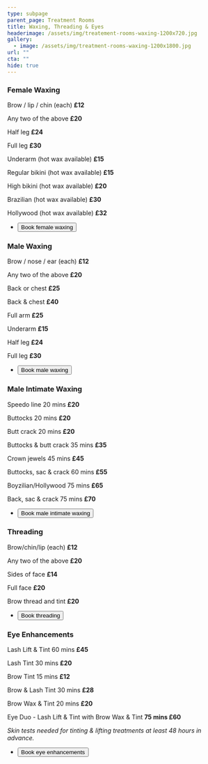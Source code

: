 ```yaml
---
type: subpage
parent_page: Treatment Rooms
title: Waxing, Threading & Eyes
headerimage: /assets/img/treatement-rooms-waxing-1200x720.jpg
gallery:
  - image: /assets/img/treatment-rooms-waxing-1200x1800.jpg
url: ""
cta: ""
hide: true
---
```

### Female Waxing

Brow / lip / chin (each) **£12**

Any two of the above **£20**

Half leg **£24**

Full leg **£30**

Underarm (hot wax available) **£15**

Regular bikini (hot wax available) **£15**

High bikini (hot wax available) **£20**

Brazilian (hot wax available) **£30**

Hollywood (hot wax available) **£32**

* <a href="https://www.fresha.com/a/treatment-rooms-hastings-the-old-rectory-harold-road-uk-cro1x5rw?pId=86052"><button>Book female waxing</button></a>

### Male Waxing

Brow / nose / ear (each)  **£12**

Any two of the above **£20**

Back or chest **£25**

Back & chest **£40**

Full arm **£25**

Underarm **£15**

Half leg **£24**

Full leg **£30**

* <a href="https://www.fresha.com/a/treatment-rooms-hastings-the-old-rectory-harold-road-uk-cro1x5rw?pId=86052"><button>Book male waxing</button></a>

### Male Intimate Waxing

Speedo line 20 mins **£20**

Buttocks 20 mins **£20**

Butt crack 20 mins **£20**

Buttocks & butt crack 35 mins **£35**

Crown jewels 45 mins **£45**

Buttocks, sac & crack 60 mins **£55**

Boyzilian/Hollywood 75 mins **£65**

Back, sac & crack 75 mins **£70**

* <a href="https://www.fresha.com/a/treatment-rooms-hastings-the-old-rectory-harold-road-uk-cro1x5rw?pId=86052"><button>Book male intimate waxing</button></a>

### Threading

Brow/chin/lip (each) **£12**

Any two of the above **£20**

Sides of face **£14**

Full face **£20**

Brow thread and tint **£20**

* <a href="https://www.fresha.com/a/treatment-rooms-hastings-the-old-rectory-harold-road-uk-cro1x5rw?pId=86052"><button>Book threading</button></a>

### Eye Enhancements

Lash Lift & Tint 60 mins **£45**

Lash Tint 30 mins **£20**

Brow Tint 15 mins **£12**

Brow & Lash Tint 30 mins **£28**

Brow Wax & Tint 20 mins **£20**

Eye Duo - Lash Lift & Tint with Brow Wax & Tint **75 mins £60**

*Skin tests needed for tinting & lifting treatments at least 48 hours in advance.*

* <a href="https://www.fresha.com/a/treatment-rooms-hastings-the-old-rectory-harold-road-uk-cro1x5rw?pId=86052"><button>Book eye enhancements</button></a>

